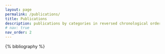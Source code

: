 ```yaml
---
layout: page
permalink: /publications/
title: Publications
description: publications by categories in reversed chronological order. generated by jekyll-scholar.
# nav: true
nav_order: 2
---
```


<!-- _pages/publications.md -->
<div class="publications">

{% bibliography %}

</div>
